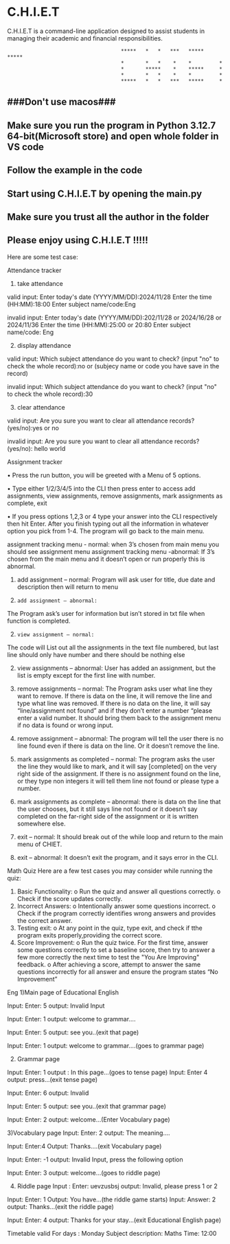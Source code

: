 # C.H.I.E.T
C.H.I.E.T is a command-line application designed to assist students in managing their academic and financial responsibilities.

                                         *****   *   *   ***   *****   *****
                                         *       *   *    *    *         *
                                         *       *****    *    *****     *
                                         *       *   *    *    *         *
                                         *****   *   *   ***   *****     *

###Don't use macos###
-------------------------------------------------------------------------------------------------------------------
Make sure you run the program in Python 3.12.7 64-bit(Microsoft store) and open whole folder in VS code
-------------------------------------------------------------------------------------------------------------------
Follow the example in the code
-------------------------------------------------------------------------------------------------------------------
Start using C.H.I.E.T by opening the main.py
-------------------------------------------------------------------------------------------------------------------
Make sure you trust all the author in the folder
-------------------------------------------------------------------------------------------------------------------
Please enjoy using C.H.I.E.T !!!!!
-------------------------------------------------------------------------------------------------------------------
Here are some test case:

Attendance tracker
1. take attendance

valid input:
Enter today's date (YYYY/MM/DD):2024/11/28
Enter the time (HH:MM):18:00
Enter subject name/code:Eng

invalid input:
Enter today's date (YYYY/MM/DD):202/11/28 or 2024/16/28 or 2024/11/36
Enter the time (HH:MM):25:00 or 20:80
Enter subject name/code: Eng

2. display attendance

valid input:
Which subject attendance do you want to check? (input "no" to check the whole record):no or (subjecy name or code you have save in the record)

invalid input:
Which subject attendance do you want to check? (input "no" to check the whole record):30

3. clear attendance

valid input:
Are you sure you want to clear all attendance records? (yes/no):yes or no

invalid input:
Are you sure you want to clear all attendance records? (yes/no): hello world



Assignment tracker 

•	Press the run button, you will be greeted with a Menu of 5 options.

•	Type either 1/2/3/4/5 into the CLI then press enter to access add assignments, view assignments, remove assignments, mark assignments as complete, exit 

•	If you press options 1,2,3 or 4 type your answer into the CLI respectively then hit Enter. After you finish typing out all the information in whatever option you pick from 1-4. The program will go back to the main menu. 
 


assignment tracking menu - normal:
    when 3’s chosen from main menu you should see assignment menu
assignment tracking menu -abnormal:
   If 3’s chosen from the main menu and it doesn’t open or run properly this is abnormal.

1.    add assignment – normal:
Program will ask user for title, due date and description then will return to menu

1.     add assignment – abnormal:
The Program ask’s user for information but isn’t stored in txt file when function is completed.

2.     view assignment – normal: 
The code will List out all the assignments in the text file numbered, but last line should only have number and there should be nothing else

2.    view assignments – abnormal:
User has added an assignment, but the list is empty except for the first line with number.

3.   remove assignments – normal:
The Program asks user what line they want to remove. If there is data on the line, it will remove the line and type what line was removed. If there is no data on the line, it will say “line/assignment not found” and if they don’t enter a number 
“please enter a valid number. It should bring them back to the assignment menu if no data is found or wrong input.

3.   remove assignment – abnormal:
The program will tell the user there is no line found even if there is data on the line. Or it doesn’t remove the line.

4.    mark assignments as completed – normal:
The program asks the user the line they would like to mark, and it will say [completed] on the very right side of the assignment. If there is no assignment found on the line, or they type non integers it will tell them line not found or please type a number.

4.    mark assignments as complete – abnormal:
there is data on the line that the user chooses, but it still says line not found or it doesn’t say completed on the far-right side of the assignment or it is written somewhere else. 

5.    exit – normal:
It should break out of the while loop and return to the main menu of CHIET.

5.    exit – abnormal:
It doesn’t exit the program, and it says error in the CLI.




Math Quiz
Here are a few test cases you may consider while running the quiz:
1.	Basic Functionality: 
     o	   Run the quiz and answer all questions correctly.
     o	   Check if the score updates correctly.
2.	Incorrect Answers: 
     o	   Intentionally answer some questions incorrect.
     o	   Check if the program correctly identifies wrong answers and provides the correct answer.
3.	Testing exit: 
     o	   At any point in the quiz, type exit, and check if tthe program exits properly,providing the correct score.
4.	Score Improvement: 
     o	   Run the quiz twice. For the first time, answer some questions correctly to set a baseline score, then try to answer a few more correctly the next time to test the "You Are Improving" feedback.
     o	   After achieving a score, attempt to answer the same questions incorrectly for all answer and ensure the program states “No Improvement”
 



Eng
1)Main page of Educational English 

Input: Enter: 5
output: Invalid Input

Input: Enter: 1
output: welcome to grammar....

Input: Enter: 5
output: see you..(exit that page)

Input: Enter: 1
output: welcome to grammar....(goes to grammar page)


2) Grammar page

Input: Enter: 1
output : In this page...(goes to tense page) 
       Input: Enter 4
       output: press...(exit tense page) 


Input:  Enter: 6
output: Invalid 

Input: Enter: 5
output: see you..(exit that grammar page)


Input: Enter: 2
output: welcome...(Enter Vocabulary page)

3)Vocabulary page
Input: Enter: 2
output: The meaning....

Input: Enter:4
Output: Thanks....(exit Vocabulary page)
    

Input: Enter: -1
output: Invalid Input, press the following option


Input: Enter: 3
output: welcome...(goes to riddle page)

4) Riddle page
Input : Enter: uevzusbsj
output: Invalid, please press 1 or 2

Input:  Enter: 1
Output: You have...(the riddle game starts)
     Input: Answer: 2
     output: Thanks...(exit the riddle page)



Input: Enter: 4
output: Thanks for your stay...(exit Educational English page)

Timetable 
valid
For days : Monday
Subject description: Maths 
Time: 12:00
